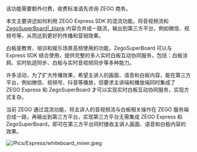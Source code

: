 <div class="mk-warning">

该功能需要额外付费，收费标准请先咨询 ZEGO 商务。  
</div>

本文主要讲述如何利用 ZEGO Express SDK 的混流功能，将音视频流和 [ZegoSuperBoard\|_blank](!ZegoSuperBoard-ProductDesc/Overview) 内容合并成一路流，输出到第三方平台，例如微信、视频号等，从而达到更好的传播和营销效果。

白板是教育、培训和娱乐场景高频使用的功能，ZegoSuperBoard 可以与 Express SDK 结合使用，提供完整的多人实时白板互动协同服务，包括：白板涂鸦、实时轨迹同步、白板与实时音视频同步等多种能力。

许多活动，为了扩大传播效果，希望主讲人的画面、语音和白板内容，能在第三方平台，例如微信、视频号、抖音等播放，但要求主讲端和播放端同时集成了 ZEGO Express 和 ZegoSuperBoard 才可以实现实时白板互动协同服务，实现方式复杂。

当前 ZEGO 通过混流功能，将主讲人的音视频流与白板相关操作在 ZEGO 服务端合成一路，再输出到第三方平台，实现第三方平台无需集成 ZEGO Express 和 ZegoSuperBoard，即可在第三方平台同时接收主讲人画面、语音和白板内容的效果。

![/Pics/Express/whiteboard_mixer.jpeg](https://storage.zego.im/sdk-doc/Pics/Express/whiteboard_mixer.jpeg)
